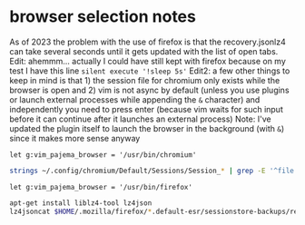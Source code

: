 # browser selection notes

As of 2023 the problem with the use of firefox is that the recovery.jsonlz4 can take several seconds until it gets updated with the list of open tabs.
Edit: ahemmm... actually I could have still kept with firefox because on my test I have this line `silent execute '!sleep 5s'`
Edit2: a few other things to keep in mind is that 1) the session file for chromium only exists while the browser is open and 2) vim is not async by default (unless you use plugins or launch external processes while appending the `&` character) and independently you need to press enter (because vim waits for such input before it can continue after it launches an external process)
Note: I've updated the plugin itself to launch the browser in the background (with `&`) since it makes more sense anyway



```vim
let g:vim_pajema_browser = '/usr/bin/chromium'
```
```bash
strings ~/.config/chromium/Default/Sessions/Session_* | grep -E '^file:///' | sort -u
```


```vim
let g:vim_pajema_browser = '/usr/bin/firefox'
```
```bash
apt-get install liblz4-tool lz4json
lz4jsoncat $HOME/.mozilla/firefox/*.default-esr/sessionstore-backups/recovery.jsonlz4 | jq '.' | less
```

